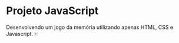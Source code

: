 # Projeto JavaScript

Desenvolvendo um jogo da memória utilizando apenas HTML, CSS e Javascript. 🀄

